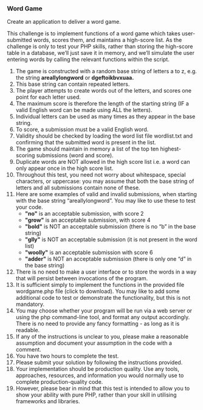 ### Word Game

Create an application to deliver a word game.

This challenge is to implement functions of a word game which takes user-submitted words, scores them, and maintains a high-score list. As the challenge is only to test your PHP skills, rather than storing the high-score table in a database, we’ll just save it in memory, and we’ll simulate the user entering words by calling the relevant functions within the script.

 1. The game is constructed with a random base string of letters a to z, e.g. the string **areallylongword** or
    **dgeftoikbvxuaa.**
 2. This base string can contain repeated letters.
 3. The player attempts to create words out of the letters, and scores one point for each letter used.
 4. The maximum score is therefore the length of the starting string (IF a valid English word can be made using ALL the
    letters).
 5. Individual letters can be used as many times as they appear in the base string.
 6. To score, a submission must be a valid English word.
 7. Validity should be checked by loading the word list file wordlist.txt and confirming that the submitted word is
    present in the list.
 8. The game should maintain in memory a list of the top ten highest-scoring submissions (word and score).
 9. Duplicate words are NOT allowed in the high score list i.e. a word can only appear once in the high score list.
10. Throughout this test, you need not worry about whitespace, special characters, or uppercase: you may assume that
    both the base string of letters and all submissions contain none of these.
11. Here are some examples of valid and invalid submissions, when starting with the base string “areallylongword”. You
    may like to use these to test your code.
    * **"no"** is an acceptable submission, with score 2
    * **"grow"** is an acceptable submission, with score 4
    * **"bold"** is NOT an acceptable submission (there is no “b” in the base string)
    * **"glly"** is NOT an acceptable submission (it is not present in the word list)
    * **"woolly"** is an acceptable submission with score 6
    * **"adder"** is NOT an acceptable submission (there is only one “d” in the base string)
12. There is no need to make a user interface or to store the words in a way that will persist between invocations of
    the program.
13. It is sufficient simply to implement the functions in the provided file wordgame.php file (click to download).
    You may like to add some additional code to test or demonstrate the functionality, but this is not mandatory.
14. You may choose whether your program will be run via a web server or using the php command-line tool, and format any
    output accordingly. There is no need to provide any fancy formatting - as long as it is readable.
15. If any of the instructions is unclear to you, please make a reasonable assumption and document your assumption in
    the code with a comment.
16. You have two hours to complete the test.
17. Please submit your solution by following the instructions provided.
18. Your implementation should be production quality. Use any tools, approaches, resources, and information you would
    normally use to complete production-quality code.
19. However, please bear in mind that this test is intended to allow you to show your ability with pure PHP, rather
    than your skill in utilising frameworks and libraries.